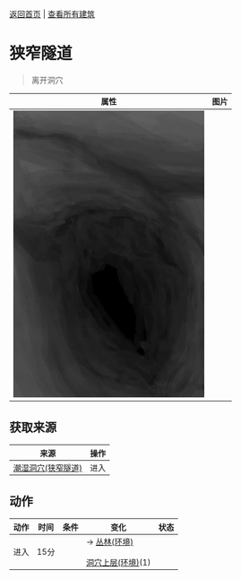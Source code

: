 [返回首页](index.md)   |  [查看所有建筑](building.md)
# 狭窄隧道  
> 离开洞穴  
  
  属性  |   图片   
 ----  |  ----:   
   |  ![](Sprite/NarrowTunnel.png)   
  
## 获取来源  
来源  |  操作  
----  |  ----  
[潮湿洞穴(狭窄隧道)](DampChamberEntrance.md)  |  进入  
## 动作  
动作  |  时间  |  条件  |  变化  |  状态  
----  |  ----  |  ----  |  ----  |  ----  
进入  |  15分  |    |  → [丛林(环境)](Env_Jungle.md)<br><br>[洞穴上层(环境)](Env_NarrowTunnel.md)(1)  |    
